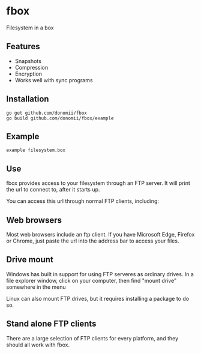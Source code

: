 # fbox

Filesystem in a box

## Features

* Snapshots
* Compression
* Encryption
* Works well with sync programs

## Installation

    go get github.com/donomii/fbox
    go build github.com/donomii/fbox/example

## Example

    example filesystem.box

## Use

fbox provides access to your filesystem through an FTP server.  It will print the url to connect to, after it starts up.

You can access this url through normal FTP clients, including:

## Web browsers

Most web browsers include an ftp client.  If you have Microsoft Edge, Firefox or Chrome, just paste the url into the address bar to access your files.

## Drive mount

Windows has built in support for using FTP serveres as ordinary drives.  In a file explorer window, click on your computer, then find "mount drive" somewhere in the menu

Linux can also mount FTP drives, but it requires installing a package to do so.

## Stand alone FTP clients

There are a large selection of FTP clients for every platform, and they should all work with fbox.

